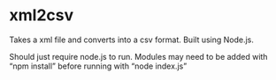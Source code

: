 # xml2csv

Takes a xml file and converts into a csv format.
Built using Node.js.


Should just require node.js to run. Modules may need to be added with “npm install” before running with “node index.js”
